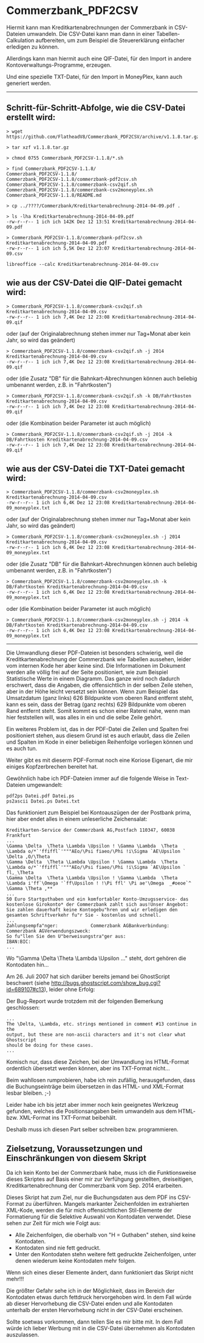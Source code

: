 Commerzbank_PDF2CSV
===================

Hiermit kann man Kreditkartenabrechnungen der Commerzbank in CSV-Dateien umwandeln.
Die CSV-Datei kann man dann in einer Tabellen-Calkulation aufbereiten,
um zum Beispiel die Steuererklärung einfacher erledigen zu können.

Allerdings kann man hiermit auch eine QIF-Datei, für den Import in andere
Kontoverwaltungs-Programme, erzeugen.

Und eine spezielle TXT-Datei, für den Import in MoneyPlex, kann auch generiert werden.

--------------------------------------------------------------------------------

Schritt-für-Schritt-Abfolge, wie die CSV-Datei erstellt wird:
-------------------------------------------------------------
    
    > wget https://github.com/FlatheadV8/Commerzbank_PDF2CSV/archive/v1.1.8.tar.gz
    
    > tar xzf v1.1.8.tar.gz
    
    > chmod 0755 Commerzbank_PDF2CSV-1.1.8/*.sh
    
    > find Commerzbank_PDF2CSV-1.1.8/
    Commerzbank_PDF2CSV-1.1.8/
    Commerzbank_PDF2CSV-1.1.8/commerzbank-pdf2csv.sh
    Commerzbank_PDF2CSV-1.1.8/commerzbank-csv2qif.sh
    Commerzbank_PDF2CSV-1.1.8/commerzbank-csv2moneyplex.sh
    Commerzbank_PDF2CSV-1.1.8/README.md
    
    > cp ../????/Commerzbank/Kreditkartenabrechnung-2014-04-09.pdf .
    
    > ls -lha Kreditkartenabrechnung-2014-04-09.pdf
    -rw-r--r-- 1 ich ich 142K Dez 12 13:51 Kreditkartenabrechnung-2014-04-09.pdf
    
    > Commerzbank_PDF2CSV-1.1.8/commerzbank-pdf2csv.sh Kreditkartenabrechnung-2014-04-09.pdf
    -rw-r--r-- 1 ich ich 5,5K Dez 12 23:07 Kreditkartenabrechnung-2014-04-09.csv
    
    libreoffice --calc Kreditkartenabrechnung-2014-04-09.csv


wie aus der CSV-Datei die QIF-Datei gemacht wird:
-------------------------------------------------
    
    > Commerzbank_PDF2CSV-1.1.8/commerzbank-csv2qif.sh Kreditkartenabrechnung-2014-04-09.csv
    -rw-r--r-- 1 ich ich 7,4K Dez 12 23:08 Kreditkartenabrechnung-2014-04-09.qif

oder (auf der Originalabrechnung stehen immer nur Tag+Monat aber kein Jahr, so wird das geändert)
    
    > Commerzbank_PDF2CSV-1.1.8/commerzbank-csv2qif.sh -j 2014 Kreditkartenabrechnung-2014-04-09.csv
    -rw-r--r-- 1 ich ich 7,4K Dez 12 23:08 Kreditkartenabrechnung-2014-04-09.qif

oder (die Zusatz "DB" für die Bahnkart-Abrechnungen können auch beliebig umbenannt werden, z.B. in "Fahrtkosten")
    
    > Commerzbank_PDF2CSV-1.1.8/commerzbank-csv2qif.sh -k DB/Fahrtkosten Kreditkartenabrechnung-2014-04-09.csv
    -rw-r--r-- 1 ich ich 7,4K Dez 12 23:08 Kreditkartenabrechnung-2014-04-09.qif

oder (die Kombination beider Parameter ist auch möglich)
    
    > Commerzbank_PDF2CSV-1.1.8/commerzbank-csv2qif.sh -j 2014 -k DB/Fahrtkosten Kreditkartenabrechnung-2014-04-09.csv
    -rw-r--r-- 1 ich ich 7,4K Dez 12 23:08 Kreditkartenabrechnung-2014-04-09.qif


wie aus der CSV-Datei die TXT-Datei gemacht wird:
-------------------------------------------------
    
    > Commerzbank_PDF2CSV-1.1.8/commerzbank-csv2moneyplex.sh Kreditkartenabrechnung-2014-04-09.csv
    -rw-r--r-- 1 ich ich 6,4K Dez 12 23:08 Kreditkartenabrechnung-2014-04-09_moneyplex.txt

oder (auf der Originalabrechnung stehen immer nur Tag+Monat aber kein Jahr, so wird das geändert)
    
    > Commerzbank_PDF2CSV-1.1.8/commerzbank-csv2moneyplex.sh -j 2014 Kreditkartenabrechnung-2014-04-09.csv
    -rw-r--r-- 1 ich ich 6,4K Dez 12 23:08 Kreditkartenabrechnung-2014-04-09_moneyplex.txt

oder (die Zusatz "DB" für die Bahnkart-Abrechnungen können auch beliebig umbenannt werden, z.B. in "Fahrtkosten")
    
    > Commerzbank_PDF2CSV-1.1.8/commerzbank-csv2moneyplex.sh -k DB/Fahrtkosten Kreditkartenabrechnung-2014-04-09.csv
    -rw-r--r-- 1 ich ich 6,4K Dez 12 23:08 Kreditkartenabrechnung-2014-04-09_moneyplex.txt

oder (die Kombination beider Parameter ist auch möglich)
    
    > Commerzbank_PDF2CSV-1.1.8/commerzbank-csv2moneyplex.sh -j 2014 -k DB/Fahrtkosten Kreditkartenabrechnung-2014-04-09.csv
    -rw-r--r-- 1 ich ich 6,4K Dez 12 23:08 Kreditkartenabrechnung-2014-04-09_moneyplex.txt


--------------------------------------------------------------------------------

Die Umwandlung dieser PDF-Dateien ist besonders schwierig, weil die Kreditkartenabrechnung der Commerzbank wie Tabellen aussehen, leider vom internen Kode her aber keine sind.
Die Informationen im Dokument werden alle völlig frei auf der Seite positioniert, wie zum Beispiel Statistische Werte in einem Diagramm.
Das ganze wird noch dadurch erschwert, dass die Angaben, die offensichtlich in der selben Zeile stehen, aber in der Höhe leicht versetzt sein können.
Wenn zum Beispiel das Umsatzdatum (ganz links) 626 Bildpunkte vom oberen Rand entfernt steht, kann es sein, dass der Betrag (ganz rechts) 629 Bildpunkte vom oberen Rand entfernt steht. Somit kommt es schon einer Raterei nahe, wenn man hier feststellen will, was alles in ein und die selbe Zeile gehört.

Ein weiteres Problem ist, das in der PDF-Datei die Zeilen und Spalten frei positioniert stehen, aus diesem Grund ist es auch erlaubt, dass die Zeilen und Spalten im Kode in einer beliebigen Reihenfolge vorliegen können und es auch tun.

Weiter gibt es mit dieserm PDF-Format noch eine Koriose Eigenart, die mir einiges Kopfzerbrechen bereitet hat.

Gewöhnlich habe ich PDF-Dateien immer auf die folgende Weise in Text-Dateien umgewandelt:

    pdf2ps Datei.pdf Datei.ps
    ps2ascii Datei.ps Datei.txt

Das funktioniert zum Beispiel bei Kontoauszügen der der Postbank prima, hier aber endet alles in einem unleserliche Zeichensalat:

    Kreditkarten-Service der Commerzbank AG,Postfach 110347, 60038 Frankfurt
    ...
    \Gamma \Delta  \Theta \Lambda \Upsilon ! \Gamma \Lambda  \Theta \Lambda o/*`'ffiffl`'"""AEo/\Psi fiaeo/\Phi !i\Sigma `AE\Upsilon ` \Delta ,O/\Theta
    \Gamma \Delta  \Theta \Lambda \Upsilon ! \Gamma \Lambda  \Theta \Lambda o/*`'ffiffl`'"""AEo/\Psi fiaeo/\Phi !i\Sigma `AE\Upsilon ` fl,_\Theta
    \Gamma \Delta  \Theta \Lambda \Upsilon ! \Gamma \Lambda  \Theta \Lambda i'ff`\Omega '`ff\Upsilon ! !\Pi ffl' \Pi ae'\Omega  _#oeoe`^ \Gamma \Theta ,**
    ...
    50 Euro Startguthaben und ein komfortabler Konto-Umzugsservice- das kostenlose Girokonto* der Commerzbank zahlt sich aus!Unser Angebot: Sie zahlen dauerhaft keine Kontogebu"hren und wir erledigen den gesamten Schriftverkehr fu"r Sie - kostenlos und schnell.
    ...
    Zahlungsempfa"nger:            Commerzbank AGBankverbindung:
    Commerzbank AGVerwendungszweck:
    So fu"llen Sie den U"berweisungstra"ger aus:
    IBAN:BIC:
    ...

Wo "\Gamma \Delta  \Theta \Lambda \Upsilon ..." steht, dort gehören die Kontodaten hin...

Am 26. Juli 2007 hat sich darüber bereits jemand bei GhostScript beschwert (siehe http://bugs.ghostscript.com/show_bug.cgi?id=689107#c13), leider ohne Erfolg:

Der Bug-Report wurde trotzdem mit der folgenden Bemerkung geschlossen:

    ...
    The \Delta, \Lambda, etc. strings mentioned in comment #13 continue in the 
    output, but these are non-ascii characters and it's not clear what Ghostscript 
    should be doing for these cases.
    ...

Komisch nur, dass diese Zeichen, bei der Umwandlung ins HTML-Format ordentlich übersetzt werden können, aber ins TXT-Format nicht...


Beim wahllosen rumprobieren, habe ich rein zufällig, herausgefunden, dass die Buchungseinträge beim übersetzen in das HTML- und XML-Format lesbar bleiben.  ;-)

Leider habe ich bis jetzt aber immer noch kein geeignetes Werkzeug gefunden, welches die Positionsangaben beim umwandeln aus dem HTML- bzw. XML-Format ins TXT-Format beibehält.

Deshalb muss ich diesen Part selber schreiben bzw. programmieren.


Zielsetzung, Voraussetzungen und Einschränkungen von diesem Skript
------------------------------------------------------------------
Da ich kein Konto bei der Commerzbank habe, muss ich die Funktionsweise dieses Skriptes auf Basis einer mir zur Verfühgung gestellten, dreiseitigen, Kreditkartenabrechnung der Commerzbank vom Sep. 2014 erarbeiten.

Dieses Skript hat zum Ziel, nur die Buchungsdaten aus dem PDF ins CSV-Format zu überführen.
Mangels markanter Zeichenfolden im extrahierten XML-Kode, werden die für mich offensichtlichen Stil-Elemente der Formatierung für die Selektive Auswahl von Kontodaten verwendet.
Diese sehen zur Zeit für mich wie Folgt aus:
- Alle Zeichenfolgen, die oberhalb von "H = Guthaben" stehen, sind keine Kontodaten.
- Kontodaten sind nie fett gedruckt.
- Unter den Kontodaten stehn weitere fett gedruckte Zeichenfolgen, unter denen wiederum keine Kontodaten mehr folgen.

Wenn sich eines dieser Elemente ändert, dann funktioniert das Skript nicht mehr!!!

Die größter Gefahr sehe ich in der Möglichkeit, dass im Bereich der Kontodaten etwas durch fettdruck hervorgehoben wird. In dem Fall würde ab dieser Hervorhebung die CSV-Datei enden und alle Kontodaten unterhalb der ersten Hervorhebung nicht in der CSV-Datei erscheinen.

Sollte soetwas vorkommen, dann teilen Sie es mir bitte mit. In dem Fall würde ich lieber Werbung mit in die CSV-Datei übernehmen als Kontodaten auszulassen.
